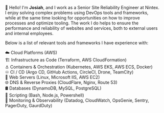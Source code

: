 👋 Hello! I'm **Josiah**, and I work as a Senior Site Reliability Engineer at Nintex. I enjoy solving complex problems using DevOps tools and frameworks, while at the same time looking for opportunities on how to improve processes and optimize tooling. The work I do helps to ensure the performance and reliability of websites and services, both to external users and internal employees.

Below is a list of relevant tools and frameworks I have experience with:

☁️ Cloud Platforms (AWS)\
🏗️ Infrastructure as Code (Terraform, AWS CloudFormation)\
⚓ Containers & Orchestration (Kubernetes, AWS EKS, AWS ECS, Docker)\
♾️ CI / CD (Argo CD, GitHub Actions, CircleCI, Drone, TeamCity)\
📔 Web Servers (Linux, Microsoft IIS, AWS EC2)\
🌐 DNS & Reverse Proxies (CloudFlare, Nginx, Route 53)\
🛢️ Databases (DynamoDB, MySQL, PostgreSQL)\
📜 Scripting (Bash, Node.js, Powershell)\
🔭 Monitoring & Observability (Datadog, CloudWatch, OpsGenie, Sentry, PagerDuty, GaurdDuty)
